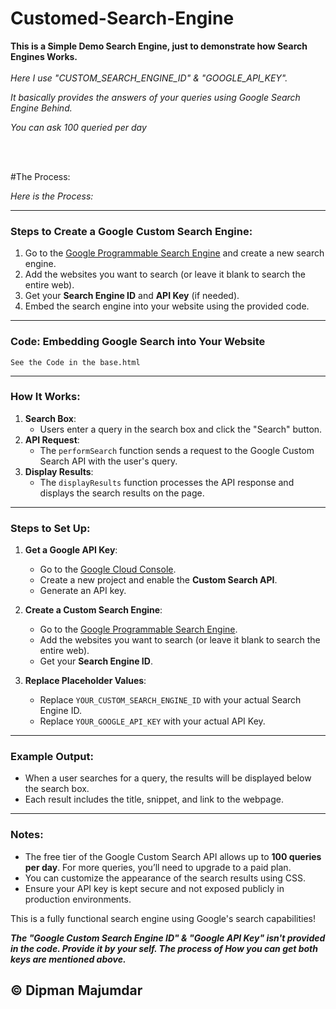 # Customed-Search-Engine
<b> This is a Simple Demo Search Engine, just to demonstrate how Search Engines Works. </b> <br><br>
<i> Here I use "CUSTOM_SEARCH_ENGINE_ID" & "GOOGLE_API_KEY".</i><br>

<i>It basically provides the answers of your queries using Google Search Engine Behind.</i>
<br>

<p><i>You can ask 100 queried per day</i></p>
<br><br>

#The Process: 
<p>
<i>Here is the Process:</i>

---

### Steps to Create a Google Custom Search Engine:
1. Go to the [Google Programmable Search Engine](https://programmablesearchengine.google.com/about/) and create a new search engine.
2. Add the websites you want to search (or leave it blank to search the entire web).
3. Get your **Search Engine ID** and **API Key** (if needed).
4. Embed the search engine into your website using the provided code.

---

### Code: Embedding Google Search into Your Website

```
See the Code in the base.html
```

---

### How It Works:
1. **Search Box**:
   - Users enter a query in the search box and click the "Search" button.
2. **API Request**:
   - The `performSearch` function sends a request to the Google Custom Search API with the user's query.
3. **Display Results**:
   - The `displayResults` function processes the API response and displays the search results on the page.

---

### Steps to Set Up:
1. **Get a Google API Key**:
   - Go to the [Google Cloud Console](https://console.cloud.google.com/).
   - Create a new project and enable the **Custom Search API**.
   - Generate an API key.

2. **Create a Custom Search Engine**:
   - Go to the [Google Programmable Search Engine](https://programmablesearchengine.google.com/about/).
   - Add the websites you want to search (or leave it blank to search the entire web).
   - Get your **Search Engine ID**.

3. **Replace Placeholder Values**:
   - Replace `YOUR_CUSTOM_SEARCH_ENGINE_ID` with your actual Search Engine ID.
   - Replace `YOUR_GOOGLE_API_KEY` with your actual API Key.

---

### Example Output:
- When a user searches for a query, the results will be displayed below the search box.
- Each result includes the title, snippet, and link to the webpage.

---

### Notes:
- The free tier of the Google Custom Search API allows up to **100 queries per day**. For more queries, you’ll need to upgrade to a paid plan.
- You can customize the appearance of the search results using CSS.
- Ensure your API key is kept secure and not exposed publicly in production environments.

This is a fully functional search engine using Google's search capabilities!

<b><i>The "Google Custom Search Engine ID" & "Google API Key" isn't provided in the code. Provide it by your self. The process of How you can get both keys are mentioned above.</i></b>
</p>


## © Dipman Majumdar
